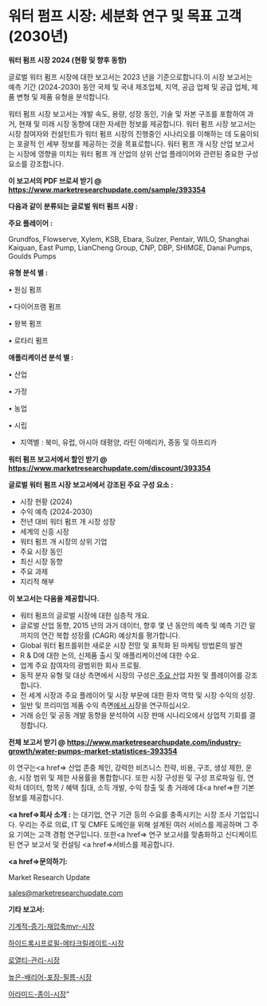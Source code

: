 # 워터 펌프 시장: 세분화 연구 및 목표 고객(2030년)

<strong>워터 펌프 시장 2024 (현황 및 향후 동향)</strong>

글로벌 워터 펌프 시장에 대한 보고서는 2023 년을 기준으로합니다.이 시장 보고서는 예측 기간 (2024-2030) 동안 국제 및 국내 제조업체, 지역, 공급 업체 및 공급 업체, 제품 변형 및 제품 유형을 분석합니다.

워터 펌프 시장 보고서는 개발 속도, 용량, 성장 동인, 기술 및 자본 구조를 포함하여 과거, 현재 및 미래 시장 동향에 대한 자세한 정보를 제공합니다. 워터 펌프 시장 보고서는 시장 참여자와 컨설턴트가 워터 펌프 시장의 진행중인 시나리오를 이해하는 데 도움이되는 포괄적 인 세부 정보를 제공하는 것을 목표로합니다. 워터 펌프 개 시장 산업 보고서는 시장에 영향을 미치는 워터 펌프 개 산업의 상위 산업 플레이어와 관련된 중요한 구성 요소를 강조합니다.



<strong>이 보고서의 PDF 브로셔 받기 @ <a href=https://www.marketresearchupdate.com/sample/393354>https://www.marketresearchupdate.com/sample/393354</a></strong>



<strong>다음과 같이 분류되는 글로벌 워터 펌프 시장 :</strong>



<strong>주요 플레이어 :</strong>

Grundfos, Flowserve, Xylem, KSB, Ebara, Sulzer, Pentair, WILO, Shanghai Kaiquan, East Pump, LianCheng Group, CNP, DBP, SHIMGE, Danai Pumps, Goulds Pumps



<strong>유형 분석 별 :</strong>

• 원심 펌프

• 다이어프램 펌프

• 왕복 펌프

• 로타리 펌프



<strong>애플리케이션 분석 별 :</strong>

• 산업

• 가정

• 농업

• 시립

<ul>
  <li>지역별 : 북미, 유럽, 아시아 태평양, 라틴 아메리카, 중동 및 아프리카</li>
</ul>


<strong>워터 펌프 보고서에서 할인 받기 @ <a href=https://www.marketresearchupdate.com/discount/393354>https://www.marketresearchupdate.com/discount/393354</a></strong>



<strong>글로벌 워터 펌프 시장 보고서에서 강조된 주요 구성 요소 :</strong>
<ul>
  <li>시장 현황 (2024)</li>
  <li>수익 예측 (2024-2030)</li>
  <li>전년 대비 워터 펌프 개 시장 성장</li>
  <li>세계의 신흥 시장</li>
  <li>워터 펌프 개 시장의 상위 기업</li>
  <li>주요 시장 동인</li>
  <li>최신 시장 동향</li>
  <li>주요 과제</li>
  <li>지리적 해부</li>
</ul>


<strong>이 보고서는 다음을 제공합니다.</strong>
<ul>
  <li>워터 펌프의 글로벌 시장에 대한 심층적 개요.</li>
  <li>글로벌 산업 동향, 2015 년의 과거 데이터, 향후 몇 년 동안의 예측 및 예측 기간 말까지의 연간 복합 성장률 (CAGR) 예상치를 평가합니다.</li>
  <li>Global 워터 펌프를위한 새로운 시장 전망 및 표적화 된 마케팅 방법론의 발견</li>
  <li>R &amp; D에 대한 논의, 신제품 출시 및 애플리케이션에 대한 수요.</li>
  <li>업계 주요 참여자의 광범위한 회사 프로필.</li>
  <li>동적 분자 유형 및 대상 측면에서 시장의 구성은<a href=> 주요 산</a>업 자원 및 플레이어를 강조합니다.</li>
  <li>전 세계 시장과 주요 플레이어 및 시장 부문에 대한 환자 역학 및 시장 수익의 성장.</li>
  <li>일반 및 프리미엄 제품 수익 측면<a href=>에서 시</a>장을 연구하십시오.</li>
  <li>거래 승인 및 공동 개발 동향을 분석하여 시장 판매 시나리오에서 상업적 기회를 결정합니다.</li>
</ul>



<strong>전체 보고서 받기 @ <a href=https://www.marketresearchupdate.com/industry-growth/water-pumps-market-statistices-393354>https://www.marketresearchupdate.com/industry-growth/water-pumps-market-statistices-393354</a></strong>

이 연구는<a href=> 산업 존중</a> 체인, 강력한 비즈니스 전략, 비용, 구조, 생성 제한, 운송, 시장 범위 및 제한 사용률을 통합합니다. 또한 시장 구성원 및 구성 프로파일 링, 연락처 데이터, 항목 / 혜택 침대, 소득 개발, 수익 창출 및 총 거래에 대<a href=>한 기본 </a>정보를 제공합니다.



<strong><a href=>회사 소</a>개 :</strong>
는 대기업, 연구 기관 등의 수요를 충족시키는 시장 조사 기업입니다. 우리는 주로 의료, IT 및 CMFE 도메인을 위해 설계된 여러 서비스를 제공하며 그 주요 기여는 고객 경험 연구입니다. 또한<a href=> 연구 보</a>고서를 맞춤화하고 신디케이트 된 연구 보고서 및 컨설팅 <a href=>서비스</a>를 제공합니다.



<strong><a href=>문의하기:</a></strong>

Market Research Update

sales@marketresearchupdate.com



<strong>기타 보고서:</strong>

<a href=https://www.linkedin.com/pulse/기계적-증기-재압축mvr-시장-현재-및-미래-성장-2029-survey-spotlight-pro-24-analysis/>기계적-증기-재압축mvr-시장</a>

<a href=https://www.linkedin.com/pulse/하이드록시프로필-메타크릴레이트-시장-규모-및-성장-2023-market-matrix-musings-analysis-hs0ff/>하이드록시프로필-메타크릴레이트-시장</a>

<a href=https://www.linkedin.com/pulse/로열티-관리-시장-규모-및-성장-2023-consumer-connection-compendium-ana-wfwhf/>로열티-관리-시장</a>

<a href=https://www.linkedin.com/pulse/높은-배리어-포장-필름-시장-세분화-연구-및-목표-고객2030년-trendsetters-talk-360-analysis-fbm6f/>높은-배리어-포장-필름-시장</a>

<a href=https://www.linkedin.com/pulse/아라미드-종이-시장-진입-전략-및-위험-평가2029년-analytics-avenue-adventures-24-ana-dm0pf/>아라미드-종이-시장</a>"
